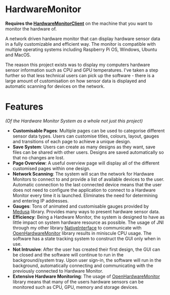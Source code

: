 # HardwareMonitor
**Requires the [HardwareMonitorClient](https://github.com/ChristianBenner/HardwareMonitorClient)** on the machine that you want to monitor the hardware of.

A network driven hardware monitor that can display hardware sensor data in a fully customizable and efficient way. The monitor is compatible with multiple operating systems including Raspberry Pi OS, Windows, Ubuntu and MacOS.

The reason this project exists was to display my computers hardware sensor information such as CPU and GPU temperatures. I've taken a step further so that less technical users can pick up the software - there is a large amount of customisation on how sensor data is displayed and automatic scanning for devices on the network.

# Features
*(Of the Hardware Monitor System as a whole not just this project)*
- **Customisable Pages**: Multiple pages can be used to categorise different sensor data types. Users can customise titles, colours, layout, gauges and transitions of each page to achieve a unique design.
- **Save System**: Users can create as many designs as they want, save files can be shared with other users. Designs are saved automatically so that no changes are lost.
- **Page Overview**: A useful overview page will display all of the different customised pages within one design.
- **Network Scanning**: The system will scan the network for Hardware Monitors to connect to and provide a list of available devices to the user. Automatic connection to the last connected device means that the user does not need to configure the application to connect to a Hardware Monitor every time it is launched. Eliminates the need for determining and entering IP addresses.
- **Gauges**: Tons of animated and customisable gauges provided by [Medusa](https://github.com/HanSolo/Medusa) library. Provides many ways to present hardware sensor data.
- **Efficiency**: Being a Hardware Monitor, the system is designed to have as little impact on system hardware resource as possible. The usage of JNI through my other library [NativeInterface](https://github.com/ChristianBenner/NativeInterface) to communicate with [OpenHardwareMonitor](https://github.com/openhardwaremonitor/openhardwaremonitor) library results in miniscule CPU usage. The software has a state tracking system to construct the GUI only when in use.
- **Not Intrusive**: After the user has created their first design, the GUI can be closed and the software will continue to run in the background/system tray. Upon user sign-in, the software will run in the background, automatically connecting and communicating with the previously connected to Hardware Monitor.
- **Extensive Hardware Monitoring**: The usage of [OpenHardwareMonitor](https://github.com/openhardwaremonitor/openhardwaremonitor) library means that many of the users hardware sensors can be monitored such as CPU, GPU, memory and storage devices.
